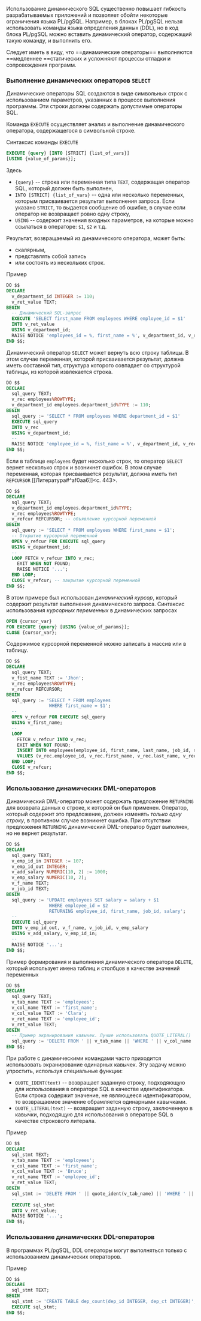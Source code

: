 Использование динамического SQL существенно повышает гибкость разрабатываемых приложений и позволяет обойти некоторые ограничения языка PL/pgSQL. Например, в блоках PL/pgSQL нельзя использовать команды языка определения данных (DDL), но в код блока PL/pgSQL можно вставить динамический оператор, содержащий такую команду, и выполнить его. 

Следует иметь в виду, что ==динамические операторы== выполняются ==медленнее ==статических и усложняют процессы отладки и сопровождения программ.
### Выполнение динамических операторов `SELECT`

Динамические операторы SQL создаются в виде символьных строк с использованием параметров, указанных в процессе выполнения программы. Эти строки должны содержать допустимые операторы SQL.

Команда `EXECUTE` осуществляет анализ и выполнение динамического оператора, содержащегося в символьной строке.

Синтаксис команды `EXECUTE`
```sql
EXECUTE {query} [INTO [STRICT] {list_of_vars}]
[USING {value_of_params}];
```
Здесь
- `{query}` -- строка или переменная типа `TEXT`, содержащая оператор SQL, который должен быть выполнен,
- `INTO [STRICT] {list_of_vars}` -- одна или несколько переменных, которым присваивается результат выполнения запроса. Если указано `STRICT`, то выдается сообщение об ошибке, в случае если оператор не возвращает ровно одну строку,
- `USING` -- содержит значения входных параметров, на которые можно ссылаться в операторе: `$1`, `$2` и т.д.

Результат, возвращаемый из динамического оператора, может быть:
- скалярным,
- представлять собой запись 
- или состоять из нескольких строк.

Пример
```sql
DO $$
DECLARE 
  v_department_id INTEGER := 110;
  v_ret_value TEXT;
BEGIN
  -- Динамический SQL-запрос
  EXECUTE 'SELECT first_name FROM employees WHERE employee_id = $1'
  INTO v_ret_value
  USING v_department_id;
  RAISE NOTICE 'employees_id = %, first_name = %', v_department_id, v_ret_value;
END $$;
```

Динамический оператор `SELECT` может вернуть всю строку таблицы. В этом случае переменная, которой присваивается результат, должна иметь составной тип, структура которого совпадает со структурой таблицы, из которой извлекается строка.
```sql
DO $$
DECLARE
  sql_query TEXT;
  v_rec employees%ROWTYPE;
  v_department_id employees.department_id%TYPE := 110;
BEGIN
  sql_query := 'SELECT * FROM employees WHERE department_id = $1'
  EXECUTE sql_query
  INTO v_rec
  USING v_department_id;
  --
  RAISE NOTICE 'employee_id = %, fist_name = %', v_department_id, v_rec.first_name;
END $$;
```

Если в таблице `employees` будет несколько строк, то оператор `SELECT` вернет несколько строк и возникнет ошибок. В этом случае переменная, которая присваивается результат, должна иметь тип `REFCURSOR` [[Литература#^af0aa6]]<c. 443>.
```sql
DO $$
DECLARE
  sql_query TEXT;
  v_department_id employees.department_id%TYPE;
  v_rec employees%ROWTYPE;
  v_refcur REFCURSOR; -- объявление курсорной переменной
BEGIN
  sql_query := 'SELECT * FROM employees WHERE first_name = $1';
  -- Открытие курсорной переменной
  OPEN v_refcur FOR EXECUTE sql_query
  USING v_department_id;
  --
  LOOP FETCH v_refcur INTO v_rec;
    EXIT WHEN NOT FOUND;
    RAISE NOTICE '...';
  END LOOP;
  CLOSE v_refcur; -- закрытие курсорной переменной
END $$;
```

В этом примере был использован _динамический курсор_, который содержит результат выполнения динамического запроса. Синтаксис использования _курсорных переменных_ в динамических запросах
```sql
OPEN {cursor_var}
FOR EXECUTE {query} [USING {value_of_params}];
CLOSE {cursor_var};
```

Содержимое курсорной переменной можно записать в массив или в таблицу.
```sql
DO $$
DECLARE
  sql_query TEXT;
  v_fist_name TEXT := 'Jhon';
  v_rec employees%ROWTYPE;
  v_refcur REFCURSOR;
BEGIN
  sql_query := 'SELECT * FROM employees 
                WHERE first_name = $1';
  --
  OPEN v_refcur FOR EXECUTE sql_query
  USING v_first_name;
  --
  LOOP
    FETCH v_refcur INTO v_rec;
    EXIT WHEN NOT FOUND;
    INSERT INTO employees(employee_id, first_name, last_name, job_id, salary)
    VALUES (v_rec.employee_id, v_rec.first_name, v_rec.last_name, v_rec.salary);
  END LOOP;
  CLOSE v_refcur;
END $$;
```
### Использование динамических DML-операторов

Динамический DML-оператор может содержать предложение `RETURNING` для возврата данных о строке, к которой он был применен. Оператор, который содержит это предложение, должен изменять _только одну строку_, в противном случае возникнет ошибка. При отсутствии предложения `RETURNING` динамический DML-оператор будет выполнен, но не вернет результат.
```sql
DO $$
DECLARE
  sql_query TEXT;
  v_emp_id_in INTEGER := 107;
  v_emp_id_out INTEGER; 
  v_add_salary NUMERIC(10, 2) := 1000;
  v_emp_salary NUMERIC(10, 2);
  v_f_name TEXT;
  v_job_id TEXT;
BEGIN
  sql_query := 'UPDATE employees SET salary = salary + $1
                WHERE employee_id = $2
                RETURNING employee_id, first_name, job_id, salary';
  -- 
  EXECUTE sql_query
  INTO v_emp_id_out, v_f_name, v_job_id, v_emp_salary
  USING v_add_salary, v_emp_id_in;
  --
  RAISE NOTICE '...';
END $$;
```

Пример формирования и выполнения динамического оператора `DELETE`, который использует имена таблиц и столбцов в качестве значений переменных
```sql
DO $$
DECLARE
  sql_query TEXT;
  v_tab_name TEXT := 'employees';
  v_col_name TEXT := 'first_name';
  v_col_value TEXT := 'Clara';
  v_ret_name TEXT := 'employee_id';
  v_ret_value TEXT;
BEGIN
  -- Пример экранирования кавычек. Лучше использовать QUOTE_LITERAL()
  sql_query := 'DELETE FROM ' || v_tab_name || 'WHERE ' || v_col_name || ' = ''' || v_col_value || '''' || 'RETURNING ' || v_ret_name;
END $$;
```

При работе с динамическими командами часто приходится использовать экранирование одинарных кавычек. Эту задачу можно упростить, используя специальные функции:
- `QUOTE_IDENT(text)` -- возвращает заданную строку, подходяющую для использования в операторе SQL в качестве идентификатора. Если строка содержит значение, не являющееся идентификатором, то возвращаемое значение обрамляется одинарными кавычками.
- `QUOTE_LITERAL(text)` -- возвращает заданную строку, заключенную в кавычки, подходящую для использования в операторе SQL в качестве строкового литерала.

Пример
```sql
DO $$
DECLARE
  sql_stmt TEXT;
  v_tab_name TEXT := 'employees';
  v_col_name TEXT := 'first_name';
  v_col_value TEXT := 'Bruce';
  v_ret_name TEXT := 'employee_id';
  v_ret_value TEXT;
BEGIN
  sql_stmt := 'DELETE FROM ' || quote_ident(v_tab_name) || 'WHERE ' || quote_ident(v_col_name) || ' = ' || quote_literal(v_col_value) || ' RETURNING ' || v_ret_name;
  --
  EXECUTE sql_stmt
  INTO v_ret_value;
  RAISE NOTICE '...';
END $$;
```
### Использование динамических DDL-операторов

В программах PL/pgSQL, DDL операторы могут выполняться только с использованием динамических операторов. 

Пример 
```sql
DO $$
DECLARE
  sql_stmt TEXT;
BEGIN
  sql_stmt := 'CREATE TABLE dep_count(dep_id INTEGER, dep_ct INTEGER)';
  EXECUTE sql_stmt;
END $$;
```
